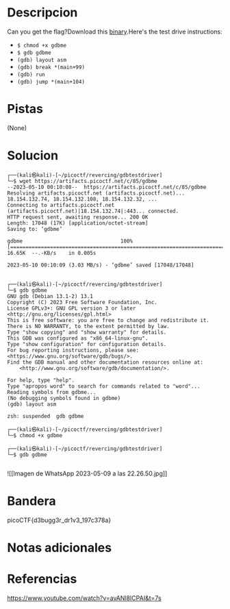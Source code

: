 # Descripcion
Can you get the flag?Download this [binary](https://artifacts.picoctf.net/c/85/gdbme).Here's the test drive instructions:

-   `$ chmod +x gdbme`
-   `$ gdb gdbme`
-   `(gdb) layout asm`
-   `(gdb) break *(main+99)`
-   `(gdb) run`
-   `(gdb) jump *(main+104)`


# Pistas
(None)

# Solucion
```
┌──(kali㉿kali)-[~/picoctf/revercing/gdbtestdriver]
└─$ wget https://artifacts.picoctf.net/c/85/gdbme                                          
--2023-05-10 00:10:08--  https://artifacts.picoctf.net/c/85/gdbme
Resolving artifacts.picoctf.net (artifacts.picoctf.net)... 18.154.132.74, 18.154.132.108, 18.154.132.32, ...
Connecting to artifacts.picoctf.net (artifacts.picoctf.net)|18.154.132.74|:443... connected.
HTTP request sent, awaiting response... 200 OK
Length: 17048 (17K) [application/octet-stream]
Saving to: ‘gdbme’

gdbme                                100%[======================================================================>]  16.65K  --.-KB/s    in 0.005s  

2023-05-10 00:10:09 (3.03 MB/s) - ‘gdbme’ saved [17048/17048]

                                                                                                                                                    
┌──(kali㉿kali)-[~/picoctf/revercing/gdbtestdriver]
└─$ gdb gdbme         
GNU gdb (Debian 13.1-2) 13.1
Copyright (C) 2023 Free Software Foundation, Inc.
License GPLv3+: GNU GPL version 3 or later <http://gnu.org/licenses/gpl.html>
This is free software: you are free to change and redistribute it.
There is NO WARRANTY, to the extent permitted by law.
Type "show copying" and "show warranty" for details.
This GDB was configured as "x86_64-linux-gnu".
Type "show configuration" for configuration details.
For bug reporting instructions, please see:
<https://www.gnu.org/software/gdb/bugs/>.
Find the GDB manual and other documentation resources online at:
    <http://www.gnu.org/software/gdb/documentation/>.

For help, type "help".
Type "apropos word" to search for commands related to "word"...
Reading symbols from gdbme...
(No debugging symbols found in gdbme)
(gdb) layout asm

zsh: suspended  gdb gdbme
                                                                                                                                                    
┌──(kali㉿kali)-[~/picoctf/revercing/gdbtestdriver]
└─$ chmod +x gdbme         
                                                                                                                                                    
┌──(kali㉿kali)-[~/picoctf/revercing/gdbtestdriver]
└─$ gdb gdbme


```

![[Imagen de WhatsApp 2023-05-09 a las 22.26.50.jpg]]


# Bandera
picoCTF{d3bugg3r_dr1v3_197c378a}

# Notas adicionales


# Referencias
https://www.youtube.com/watch?v=avANl8ICPAI&t=7s
